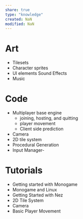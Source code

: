 ```yaml
---
share: true
type: "knowledge"
created: NaN 
modified: NaN
---
```

 
# Art
- Tilesets
- Character sprites
- UI elements
 Sound Effects
- Music

# Code
- Multiplayer base engine
	- joining, hosting, and quitting
	- player movement
	- Client side prediction
- Camera
- 2D tile system
- Procedural Generation
- Input Manager-

# Tutorials
- Getting started with Monogame
- Monogame and Linux
- Getting Started with Nez
- 2D Tile System
- Camera
- Basic Player Movement